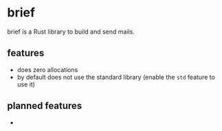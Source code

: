 # brief

brief is a Rust library to build and send mails.

## features

- does zero allocations
- by default does not use the standard library (enable the `std` feature to use it)

## planned features

-
